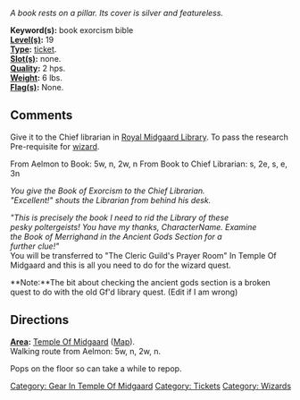 *A book rests on a pillar. Its cover is silver and featureless.*

**Keyword(s):** book exorcism bible  
**[Level(s)](Object_Level "wikilink"):** 19  
**[Type](:Category:_Object_Types "wikilink"):**
[ticket](:Category:_Tickets "wikilink").  
**[Slot(s)](Object_Slots "wikilink"):** none.  
**[Quality](Object_Quality "wikilink"):** 2 hps.  
**[Weight](Object_Weight "wikilink"):** 6 lbs.  
**[Flag(s)](:Category:_Object_Flags "wikilink"):** None.  

## Comments

Give it to the Chief librarian in [Royal Midgaard
Library](:Category:_Royal_Midgaard_Library "wikilink"). To pass the
research Pre-requisite for [wizard](:Category:_Wizards "wikilink").

From Aelmon to Book: 5w, n, 2w, n From Book to Chief Librarian: s, 2e,
s, e, 3n

*You give the Book of Exorcism to the Chief Librarian.*  
*"Excellent!" shouts the Librarian from behind his desk.*  
  
*"This is precisely the book I need to rid the Library of these*  
*pesky poltergeists! You have my thanks, CharacterName. Examine*  
*the Book of Merrighand in the Ancient Gods Section for a*  
*further clue!"*  
You will be transferred to "The Cleric Guild's Prayer Room" In Temple Of
Midgaard and this is all you need to do for the wizard quest.

**Note:**The bit about checking the ancient gods section is a broken
quest to do with the old Gf'd library quest. (Edit if I am wrong)

## Directions

**[Area](:Category:_Areas "wikilink"):** [Temple Of
Midgaard](:Category:_Temple_Of_Midgaard "wikilink")
([Map](Temple_Of_Midgaard_Map "wikilink")).  
Walking route from Aelmon: 5w, n, 2w, n.

Pops on the floor so can take a while to repop.

[Category: Gear In Temple Of
Midgaard](Category:_Gear_In_Temple_Of_Midgaard "wikilink") [Category:
Tickets](Category:_Tickets "wikilink") [Category:
Wizards](Category:_Wizards "wikilink")
